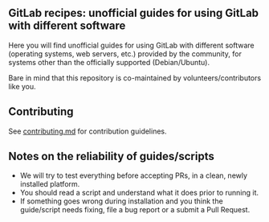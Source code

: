 ## GitLab recipes: unofficial guides for using GitLab with different software

Here you will find unofficial guides for using GitLab with different software (operating systems, web servers, etc.)
provided by the community, for systems other than the officially supported (Debian/Ubuntu).

Bare in mind that this repository is co-maintained by volunteers/contributors like you.

## Contributing

See [contributing.md](CONTRIBUTING.md) for contribution guidelines.

## Notes on the reliability of guides/scripts

* We will try to test everything before accepting PRs, in a clean, newly installed platform.
* You should read a script and understand what it does prior to running it.
* If something goes wrong during installation and you think the guide/script needs fixing, file a bug report or a submit a Pull Request.
